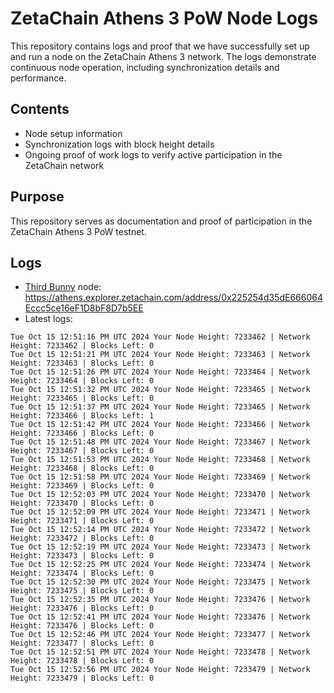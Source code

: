 # ZetaChain Athens 3 PoW Node Logs
This repository contains logs and proof that we have successfully set up and run a node on the ZetaChain Athens 3 network. The logs demonstrate continuous node operation, including synchronization details and performance.

## Contents
- Node setup information
- Synchronization logs with block height details
- Ongoing proof of work logs to verify active participation in the ZetaChain network

## Purpose
This repository serves as documentation and proof of participation in the ZetaChain Athens 3 PoW testnet.

## Logs

- [Third Bunny](https://thirdbunny.xyz/) node: https://athens.explorer.zetachain.com/address/0x225254d35dE666064Eccc5ce16eF1D8bF8D7b5EE
- Latest logs:
```
Tue Oct 15 12:51:16 PM UTC 2024 Your Node Height: 7233462 | Network Height: 7233462 | Blocks Left: 0
Tue Oct 15 12:51:21 PM UTC 2024 Your Node Height: 7233463 | Network Height: 7233463 | Blocks Left: 0
Tue Oct 15 12:51:26 PM UTC 2024 Your Node Height: 7233464 | Network Height: 7233464 | Blocks Left: 0
Tue Oct 15 12:51:32 PM UTC 2024 Your Node Height: 7233465 | Network Height: 7233465 | Blocks Left: 0
Tue Oct 15 12:51:37 PM UTC 2024 Your Node Height: 7233465 | Network Height: 7233466 | Blocks Left: 1
Tue Oct 15 12:51:42 PM UTC 2024 Your Node Height: 7233466 | Network Height: 7233466 | Blocks Left: 0
Tue Oct 15 12:51:48 PM UTC 2024 Your Node Height: 7233467 | Network Height: 7233467 | Blocks Left: 0
Tue Oct 15 12:51:53 PM UTC 2024 Your Node Height: 7233468 | Network Height: 7233468 | Blocks Left: 0
Tue Oct 15 12:51:58 PM UTC 2024 Your Node Height: 7233469 | Network Height: 7233469 | Blocks Left: 0
Tue Oct 15 12:52:03 PM UTC 2024 Your Node Height: 7233470 | Network Height: 7233470 | Blocks Left: 0
Tue Oct 15 12:52:09 PM UTC 2024 Your Node Height: 7233471 | Network Height: 7233471 | Blocks Left: 0
Tue Oct 15 12:52:14 PM UTC 2024 Your Node Height: 7233472 | Network Height: 7233472 | Blocks Left: 0
Tue Oct 15 12:52:19 PM UTC 2024 Your Node Height: 7233473 | Network Height: 7233473 | Blocks Left: 0
Tue Oct 15 12:52:25 PM UTC 2024 Your Node Height: 7233474 | Network Height: 7233474 | Blocks Left: 0
Tue Oct 15 12:52:30 PM UTC 2024 Your Node Height: 7233475 | Network Height: 7233475 | Blocks Left: 0
Tue Oct 15 12:52:35 PM UTC 2024 Your Node Height: 7233476 | Network Height: 7233476 | Blocks Left: 0
Tue Oct 15 12:52:41 PM UTC 2024 Your Node Height: 7233476 | Network Height: 7233476 | Blocks Left: 0
Tue Oct 15 12:52:46 PM UTC 2024 Your Node Height: 7233477 | Network Height: 7233477 | Blocks Left: 0
Tue Oct 15 12:52:51 PM UTC 2024 Your Node Height: 7233478 | Network Height: 7233478 | Blocks Left: 0
Tue Oct 15 12:52:56 PM UTC 2024 Your Node Height: 7233479 | Network Height: 7233479 | Blocks Left: 0
```
